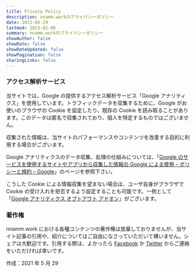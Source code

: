 ```yaml
---
title: Privacy Policy
description: nnamm.workのプライバシーポリシー
date: 2021-05-29
lastmod: 2023-01-06
summary: nnamm.workのプライバシーポリシー
showAuthor: false
showDate: false
showDateUpdated: false
showPagination: false
sharingLinks: false
---
```


### アクセス解析サービス

当サイトでは、Google の提供するアクセス解析サービス「Google アナリティクス」を使用しています。トラフィックデータを収集するために、Google がお使いのブラウザの Cookie を設定したり、既存の Cookie を読み取ることがあります。このデータは匿名で収集されており、個人を特定するものではございません。

収集された情報は、当サイトのパフォーマンスやコンテンツを改善する目的に利用する場合がございます。

Google アナリティクスのデータ収集、処理の仕組みについては、「[Google のサービスを使用するサイトやアプリから収集した情報の Google による使用 – ポリシーと規約 – Google](https://policies.google.com/technologies/partner-sites?hl=ja)」のページを参照下さい。

こうした Cookie による情報収集を望まない場合は、ユーザ自身がブラウザで Cookie の受け入れを拒否するよう設定することも可能です。一例として「[Google アナリティクス オプトアウト アドオン](https://tools.google.com/dlpage/gaoptout)」がございます。

### 著作権

nnamm.work における各種コンテンツの著作権は放棄しておりませんが、当サイト記事の引用や、紹介についてはご自由になさっていただいて構いません。シェアは大歓迎です。引用する際は、よかったら [Facebook](https://www.facebook.com/t.hanamura.photography/) か [Twitter](https://twitter.com/nnammg) からご連絡をいただければ幸いです。

作成：2021 年 5 月 29
